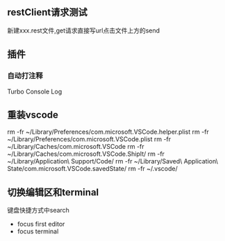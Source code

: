 
## restClient请求测试
新建xxx.rest文件,get请求直接写url点击文件上方的send


## 插件
### 自动打注释
Turbo Console Log


## 重装vscode
rm -fr ~/Library/Preferences/com.microsoft.VSCode.helper.plist
rm -fr ~/Library/Preferences/com.microsoft.VSCode.plist
rm -fr ~/Library/Caches/com.microsoft.VSCode
rm -fr ~/Library/Caches/com.microsoft.VSCode.ShipIt/
rm -fr ~/Library/Application\ Support/Code/
rm -fr ~/Library/Saved\ Application\ State/com.microsoft.VSCode.savedState/
rm -fr ~/.vscode/

## 切换编辑区和terminal
键盘快捷方式中search
- focus first editor 
- focus terminal

